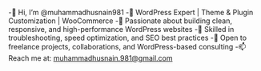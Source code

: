 -👋 Hi, I’m @muhammadhusnain981
-🧠 WordPress Expert | Theme & Plugin Customization | WooCommerce
-👀 Passionate about building clean, responsive, and high-performance WordPress websites
-🔧 Skilled in troubleshooting, speed optimization, and SEO best practices
-💼 Open to freelance projects, collaborations, and WordPress-based consulting
-📫 Reach me at: muhammadhusnain.981@gmail.com
<!---
muhammadhusnain981/muhammadhusnain981 is a ✨ special ✨ repository because its `README.md` (this file) appears on your GitHub profile.
You can click the Preview link to take a look at your changes.
--->
